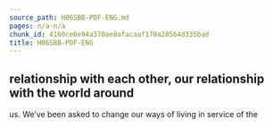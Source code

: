 ```yaml
---
source_path: H06SBB-PDF-ENG.md
pages: n/a-n/a
chunk_id: 4160ce6e94a370ae8afacaaf170a28564d335bad
title: H06SBB-PDF-ENG
---
```

## relationship with each other, our relationship with the world around

us. We’ve been asked to change our ways of living in service of the
